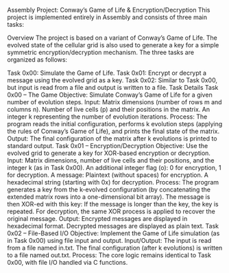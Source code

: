 Assembly Project: Conway’s Game of Life & Encryption/Decryption
This project is implemented entirely in Assembly and consists of three main tasks:

Overview
The project is based on a variant of Conway’s Game of Life. The evolved state of the cellular grid is also used to generate a key for a simple symmetric encryption/decryption mechanism. The three tasks are organized as follows:

Task 0x00: Simulate the Game of Life.
Task 0x01: Encrypt or decrypt a message using the evolved grid as a key.
Task 0x02: Similar to Task 0x00, but input is read from a file and output is written to a file.
Task Details
Task 0x00 – The Game
Objective:
Simulate Conway’s Game of Life for a given number of evolution steps.
Input:
Matrix dimensions (number of rows m and columns n).
Number of live cells (p) and their positions in the matrix.
An integer k representing the number of evolution iterations.
Process:
The program reads the initial configuration, performs k evolution steps (applying the rules of Conway’s Game of Life), and prints the final state of the matrix.
Output:
The final configuration of the matrix after k evolutions is printed to standard output.
Task 0x01 – Encryption/Decryption
Objective:
Use the evolved grid to generate a key for XOR-based encryption or decryption.
Input:
Matrix dimensions, number of live cells and their positions, and the integer k (as in Task 0x00).
An additional integer flag (o): 0 for encryption, 1 for decryption.
A message:
Plaintext (without spaces) for encryption.
A hexadecimal string (starting with 0x) for decryption.
Process:
The program generates a key from the k-evolved configuration (by concatenating the extended matrix rows into a one-dimensional bit array).
The message is then XOR-ed with this key:
If the message is longer than the key, the key is repeated.
For decryption, the same XOR process is applied to recover the original message.
Output:
Encrypted messages are displayed in hexadecimal format.
Decrypted messages are displayed as plain text.
Task 0x02 – File-Based I/O
Objective:
Implement the Game of Life simulation (as in Task 0x00) using file input and output.
Input/Output:
The input is read from a file named in.txt.
The final configuration (after k evolutions) is written to a file named out.txt.
Process:
The core logic remains identical to Task 0x00, with file I/O handled via C functions.
